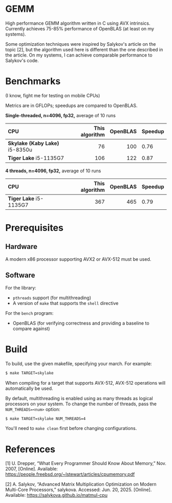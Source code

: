 # GEMM 

High performance GEMM algorithm written in C using AVX
intrinsics. Currently achieves 75-85% performance of OpenBLAS (at least on my
systems). 

Some optimization techniques were inspired by Salykov's article on the topic [2],
but the algorithm used here is different than the one described in the article.
On my systems, I can achieve comparable performance to Salykov's code.

# Benchmarks

(I know, fight me for testing on mobile CPUs)

Metrics are in GFLOPs; speedups are compared to OpenBLAS.

**Single-threaded, n=4096, fp32,** average of 10 runs

| CPU | This algorithm | OpenBLAS | Speedup |
|:----|---------------:|---------:|:------------------|
**Skylake (Kaby Lake)** i5-8350u | 76 | 100 | 0.76 |
**Tiger Lake** i5-1135G7 | 106 | 122 | 0.87 |

**4 threads, n=4096, fp32,** average of 10 runs

| CPU | This algorithm | OpenBLAS | Speedup |
|:----|---------------:|---------:|:------------------|
**Tiger Lake** i5-1135G7 | 367 | 465 | 0.79 |

# Prerequisites

## Hardware

A modern x86 processor supporting AVX2 or AVX-512 must be used.

## Software

For the library:

* `pthreads` support (for multithreading)
* A version of `make` that supports the `shell` directive

For the `bench` program:

* OpenBLAS (for verifying correctness and providing a baseline to compare against)

# Build

To build, use the given makefile, specifying your march. For example:

```bash
$ make TARGET=skylake
```

When compiling for a target that supports AVX-512, AVX-512 operations will 
automatically be used.

By default, multithreading is enabled using as many threads as logical
processors on your system. To change the number of threads, pass the
`NUM_THREADS=<num>` option:

```bash
$ make TARGET=skylake NUM_THREADS=4
```

You'll need to `make clean` first before changing configurations.

# References

[1] U. Drepper, “What Every Programmer Should Know About Memory,” Nov. 2007, [Online]. Available: https://people.freebsd.org/~lstewart/articles/cpumemory.pdf

[2] A. Salykov, “Advanced Matrix Multiplication Optimization on Modern Multi-Core Processors,” salykova. Accessed: Jun. 20, 2025. [Online]. Available: https://salykova.github.io/matmul-cpu
